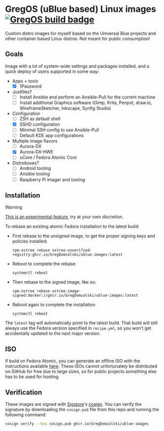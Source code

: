 # GregOS (uBlue based) Linux images &nbsp; [![GregOS build badge](https://github.com/GregDomzalski/ublue-images/actions/workflows/build.yml/badge.svg)](https://github.com/GregDomzalski/ublue-images/actions/workflows/build.yml)

Custom distro images for myself based on the Universal Blue projects and other container based Linux distros. Not meant for public consumption!

## Goals

Image with a lot of system-wide settings and packages installed, and a quick deploy of users supported in some way:

- Apps + tools
  - [x] 1Password
- Justfiles?
  - [ ] Install Ansible and perform an Ansible-Pull for the current machine
  - [ ] Install additional Graphics software (Gimp, Krita, Penpot, draw.io, WireframeSketcher, Inkscape, Synfig Studio)
- Configuration
  - [ ] ZSH as default shell
  - [x] SSHD configuration
  - [ ] Minimal SSH config to use Ansible-Pull
  - [ ] Default KDE app configurations
- Multiple image flavors
  - [ ] Aurora-DX
  - [x] Aurora-DX-HWE
  - [ ] uCore / Fedora Atomic Core
- Distroboxes?
  - [ ] Android tooling
  - [ ] Ansible tooling
  - [ ] Raspberry Pi imager and tooling

## Installation

> [!WARNING]
> [This is an experimental feature](https://www.fedoraproject.org/wiki/Changes/OstreeNativeContainerStable), try at your own discretion.

To rebase an existing atomic Fedora installation to the latest build:

- First rebase to the unsigned image, to get the proper signing keys and policies installed:
  ```
  rpm-ostree rebase ostree-unverified-registry:ghcr.io/GregDomzalski/ublue-images:latest
  ```
- Reboot to complete the rebase:
  ```
  systemctl reboot
  ```
- Then rebase to the signed image, like so:
  ```
  rpm-ostree rebase ostree-image-signed:docker://ghcr.io/GregDomzalski/ublue-images:latest
  ```
- Reboot again to complete the installation
  ```
  systemctl reboot
  ```

The `latest` tag will automatically point to the latest build. That build will still always use the Fedora version specified in `recipe.yml`, so you won't get accidentally updated to the next major version.

## ISO

If build on Fedora Atomic, you can generate an offline ISO with the instructions available [here](https://blue-build.org/learn/universal-blue/#fresh-install-from-an-iso). These ISOs cannot unfortunately be distributed on GitHub for free due to large sizes, so for public projects something else has to be used for hosting.

## Verification

These images are signed with [Sigstore](https://www.sigstore.dev/)'s [cosign](https://github.com/sigstore/cosign). You can verify the signature by downloading the `cosign.pub` file from this repo and running the following command:

```bash
cosign verify --key cosign.pub ghcr.io/GregDomzalski/ublue-images
```
